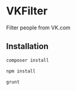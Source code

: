 # VKFilter
Filter people from VK.com

## Installation
```bash
composer install

npm install

grunt
```
